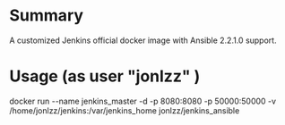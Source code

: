 # Summary
A customized Jenkins official docker image with Ansible 2.2.1.0 support.

# Usage (as user "jonlzz" )
docker run --name jenkins_master -d -p 8080:8080 -p 50000:50000 -v /home/jonlzz/jenkins:/var/jenkins_home jonlzz/jenkins_ansible

